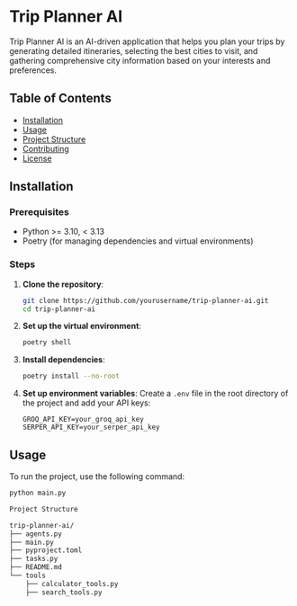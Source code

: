 # Trip Planner AI

Trip Planner AI is an AI-driven application that helps you plan your trips by generating detailed itineraries, selecting the best cities to visit, and gathering comprehensive city information based on your interests and preferences.

## Table of Contents

- [Installation](#installation)
- [Usage](#usage)
- [Project Structure](#project-structure)
- [Contributing](#contributing)
- [License](#license)

## Installation

### Prerequisites

- Python >= 3.10, < 3.13
- Poetry (for managing dependencies and virtual environments)

### Steps

1. **Clone the repository**:
    ```bash
    git clone https://github.com/yourusername/trip-planner-ai.git
    cd trip-planner-ai
    ```

2. **Set up the virtual environment**:
    ```bash
    poetry shell
    ```

3. **Install dependencies**:
    ```bash
    poetry install --no-root
    ```

4. **Set up environment variables**:
    Create a `.env` file in the root directory of the project and add your API keys:
    ```env
    GROQ_API_KEY=your_groq_api_key
    SERPER_API_KEY=your_serper_api_key
    ```

## Usage

To run the project, use the following command:
```bash
python main.py

Project Structure

trip-planner-ai/
├── agents.py
├── main.py
├── pyproject.toml
├── tasks.py
├── README.md
└── tools
    ├── calculator_tools.py
    ├── search_tools.py


